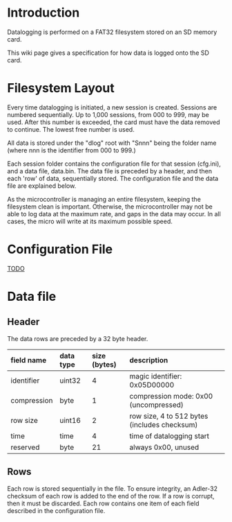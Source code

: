 # Introduction #

Datalogging is performed on a FAT32 filesystem stored on an SD memory card.

This wiki page gives a specification for how data is logged onto the SD card.

# Filesystem Layout #

Every time datalogging is initiated, a new session is created. Sessions are numbered sequentially. Up to 1,000 sessions, from 000 to 999, may be used. After this number is exceeded, the card must have the data removed to continue. The lowest free number is used.

All data is stored under the "dlog" root with "Snnn" being the folder name (where nnn is the identifier from 000 to 999.)

Each session folder contains the configuration file for that session (cfg.ini), and a data file, data.bin. The data file is preceded by a header, and then each 'row' of data, sequentially stored. The configuration file and the data file are explained below.

As the microcontroller is managing an entire filesystem, keeping the filesystem clean is important. Otherwise, the microcontroller may not be able to log data at the maximum rate, and gaps in the data may occur. In all cases, the micro will write at its maximum possible speed.

# Configuration File #
[TODO](TODO.md)

# Data file #

## Header ##

The data rows are preceded by a 32 byte header.

| **field name** | **data type** | **size (bytes)** | **description** |
|:---------------|:--------------|:-----------------|:----------------|
| identifier     | uint32        | 4                | magic identifier: 0x05D00000 |
| compression    | byte          | 1                | compression mode: 0x00 (uncompressed) |
| row size       | uint16        | 2                | row size, 4 to 512 bytes (includes checksum) |
| time           | time          | 4                | time of datalogging start |
| reserved       | byte          | 21               | always 0x00, unused |

## Rows ##

Each row is stored sequentially in the file. To ensure integrity, an Adler-32 checksum of each row is added to the end of the row. If a row is corrupt, then it must be discarded. Each row contains one item of each field described in the configuration file.